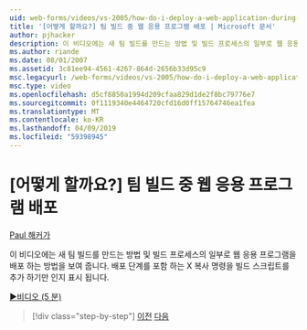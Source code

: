 ```yaml
---
uid: web-forms/videos/vs-2005/how-do-i-deploy-a-web-application-during-a-team-build
title: '[어떻게 할까요?] 팀 빌드 중 웹 응용 프로그램 배포 | Microsoft 문서'
author: pjhacker
description: 이 비디오에는 새 팀 빌드를 만드는 방법 및 빌드 프로세스의 일부로 웹 응용 프로그램을 배포 하는 방법을 보여 줍니다. 우리는 배포를 포함 하 여 해당 보기...
ms.author: riande
ms.date: 08/01/2007
ms.assetid: 3c81ee94-4561-4267-864d-2656b33d95c9
msc.legacyurl: /web-forms/videos/vs-2005/how-do-i-deploy-a-web-application-during-a-team-build
msc.type: video
ms.openlocfilehash: d5cf8850a1994d209cfaa829d1de2f8bc79776e7
ms.sourcegitcommit: 0f1119340e4464720cfd16d0ff15764746ea1fea
ms.translationtype: MT
ms.contentlocale: ko-KR
ms.lasthandoff: 04/09/2019
ms.locfileid: "59398945"
---
```

# <a name="how-do-i-deploy-a-web-application-during-a-team-build"></a>[어떻게 할까요?] 팀 빌드 중 웹 응용 프로그램 배포

[Paul 해커가](https://github.com/pjhacker)

이 비디오에는 새 팀 빌드를 만드는 방법 및 빌드 프로세스의 일부로 웹 응용 프로그램을 배포 하는 방법을 보여 줍니다. 배포 단계를 포함 하는 X 복사 명령을 빌드 스크립트를 추가 하기만 인지 표시 됩니다.

[&#9654;비디오 (5 분)](https://channel9.msdn.com/Blogs/ASP-NET-Site-Videos/how-do-i-deploy-a-web-application-during-a-team-build)

> [!div class="step-by-step"]
> [이전](how-do-i-automate-testing-using-team-build.md)
> [다음](how-do-i-run-unit-tests-against-a-deployed-database.md)
